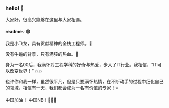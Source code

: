 ### hello! 👋
大家好，很高兴能够在这里与大家相遇。
#### readme~ 😄
我是小飞龙，具有贡献精神的全栈工程师。:running:

没有牛逼的背景，只有满腔的热血。👯


身为一名00后，我满怀对工程学科的好奇与热爱，步入了IT行业。我相信，“IT可以改变世界！” :boom::boom:


也许你和我一样，虽然很平凡，但是只要满怀热情，在不断动手的过程中细化自己的领域，相信有一天，我们都会成为一名有价值的专家！:star:


中国加油！ 中国NB！:muscle::muscle::muscle:


<!--
**Xiaofeilong666/xiaofeilong666** is a ✨ _special_ ✨ repository because its `README.md` (this file) appears on your GitHub profile.

Here are some ideas to get you started:

- 🔭 I’m currently working on Alipay and SpringCloud Alibaba Sentinel
- 🌱 I’m currently learning 数据可视化与机器学习
- 👯 I’m looking to collaborate on 
- 🤔 I’m looking for help with ...
- 💬 Ask me about ...
- 📫 How to reach me: ...
- 😄 Pronouns: ...
- ⚡ Fun fact: ...
-->
